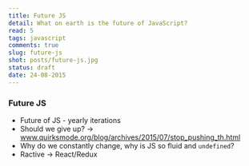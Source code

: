 ```yaml
---
title: Future JS
detail: What on earth is the future of JavaScript?
read: 5
tags: javascript
comments: true
slug: future-js
shot: posts/future-js.jpg
status: draft
date: 24-08-2015
---
```


### Future JS

- Future of JS - yearly iterations
- Should we give up? -> www.quirksmode.org/blog/archives/2015/07/stop_pushing_th.html
- Why do we constantly change, why is JS so fluid and `undefined`?
- Ractive -> React/Redux
